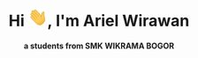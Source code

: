 <div align="center">
<h1 align="center">Hi <img width="35" src="https://github.com/1999AZZAR/1999AZZAR/blob/main/resources/img/waving.gif">, I'm Ariel Wirawan</h1>
<h4 align="center">a students from SMK WIKRAMA BOGOR</h4>
</div>
